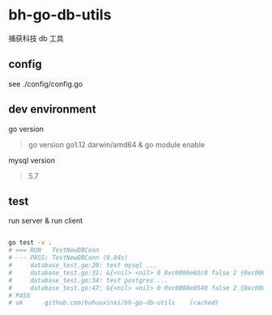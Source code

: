 # bh-go-db-utils

捕获科技 db 工具

## config

see ./config/config.go

## dev environment

go version

> go version go1.12 darwin/amd64 & go module enable

mysql version

> 5.7

## test 

run server & run client

```bash

go test -v .
# === RUN   TestNewDBConn
# --- PASS: TestNewDBConn (0.04s)
#     database_test.go:20: test mysql ... 
#     database_test.go:31: &{<nil> <nil> 0 0xc0000e03c0 false 2 {0xc00011be00} <nil> {{0 0} {<nil>} map[] 0} 0xc0000aa370 0x16a99c0 0xc00017a500 false} 
#     database_test.go:34: test postgres ... 
#     database_test.go:47: &{<nil> <nil> 0 0xc0000e0540 false 2 {0xc00011be00} <nil> {{0 0} {<nil>} map[] 0} 0xc0000aa630 0x16a99c0 0xc00017a660 false} 
# PASS
# ok      github.com/buhuoxinxi/bh-go-db-utils    (cached)

```